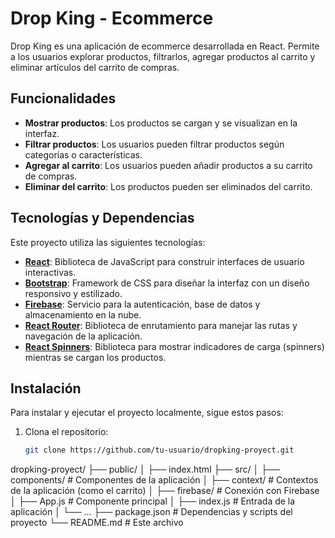 # Drop King - Ecommerce

Drop King es una aplicación de ecommerce desarrollada en React. Permite a los usuarios explorar productos, filtrarlos, agregar productos al carrito y eliminar artículos del carrito de compras.

## Funcionalidades

- **Mostrar productos**: Los productos se cargan y se visualizan en la interfaz.
- **Filtrar productos**: Los usuarios pueden filtrar productos según categorías o características.
- **Agregar al carrito**: Los usuarios pueden añadir productos a su carrito de compras.
- **Eliminar del carrito**: Los productos pueden ser eliminados del carrito.

## Tecnologías y Dependencias

Este proyecto utiliza las siguientes tecnologías:

- **[React](https://reactjs.org/)**: Biblioteca de JavaScript para construir interfaces de usuario interactivas.
- **[Bootstrap](https://getbootstrap.com/)**: Framework de CSS para diseñar la interfaz con un diseño responsivo y estilizado.
- **[Firebase](https://firebase.google.com/docs)**: Servicio para la autenticación, base de datos y almacenamiento en la nube.
- **[React Router](https://reactrouter.com/)**: Biblioteca de enrutamiento para manejar las rutas y navegación de la aplicación.
- **[React Spinners](https://www.npmjs.com/package/react-spinners)**: Biblioteca para mostrar indicadores de carga (spinners) mientras se cargan los productos.

## Instalación

Para instalar y ejecutar el proyecto localmente, sigue estos pasos:

1. Clona el repositorio:
   ```bash
   git clone https://github.com/tu-usuario/dropking-proyect.git
   ```

dropking-proyect/
├── public/
│ ├── index.html
├── src/
│ ├── components/ # Componentes de la aplicación
│ ├── context/ # Contextos de la aplicación (como el carrito)
│ ├── firebase/ # Conexión con Firebase
│ ├── App.js # Componente principal
│ ├── index.js # Entrada de la aplicación
│ └── ...
├── package.json # Dependencias y scripts del proyecto
└── README.md # Este archivo
